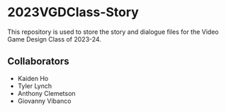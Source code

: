 # 2023VGDClass-Story
This repository is used to store the story and dialogue files for the Video Game Design Class of 2023-24.

## Collaborators
- Kaiden Ho
- Tyler Lynch
- Anthony Clemetson
- Giovanny Vibanco
